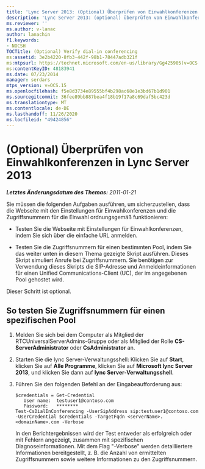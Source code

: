 ```yaml
---
title: 'Lync Server 2013: (Optional) Überprüfen von Einwahlkonferenzen'
description: 'Lync Server 2013: (optional) überprüfen von Einwahlkonferenzen.'
ms.reviewer: ''
ms.author: v-lanac
author: lanachin
f1.keywords:
- NOCSH
TOCTitle: (Optional) Verify dial-in conferencing
ms:assetid: 3e2b4220-8fb3-442f-98b1-78447adb321f
ms:mtpsurl: https://technet.microsoft.com/en-us/library/Gg425905(v=OCS.15)
ms:contentKeyID: 48183941
ms.date: 07/23/2014
manager: serdars
mtps_version: v=OCS.15
ms.openlocfilehash: f5e8d3734e89555bf4b298ac68e1e3bd67b1d901
ms.sourcegitcommit: 36fee89bb887bea4f18b19f17a8c69daf5bc423d
ms.translationtype: MT
ms.contentlocale: de-DE
ms.lasthandoff: 11/26/2020
ms.locfileid: "49424856"
---
```

# <a name="optional-verify-dial-in-conferencing-in-lync-server-2013"></a>(Optional) Überprüfen von Einwahlkonferenzen in Lync Server 2013

<div data-xmlns="http://www.w3.org/1999/xhtml">

<div class="topic" data-xmlns="http://www.w3.org/1999/xhtml" data-msxsl="urn:schemas-microsoft-com:xslt" data-cs="https://msdn.microsoft.com/">

<div data-asp="https://msdn2.microsoft.com/asp">



</div>

<div id="mainSection">

<div id="mainBody">

<span> </span>

_**Letztes Änderungsdatum des Themas:** 2011-01-21_

Sie müssen die folgenden Aufgaben ausführen, um sicherzustellen, dass die Webseite mit den Einstellungen für Einwahlkonferenzen und die Zugriffsnummern für die Einwahl ordnungsgemäß funktionieren:

  - Testen Sie die Webseite mit Einstellungen für Einwahlkonferenzen, indem Sie sich über die einfache URL anmelden.

  - Testen Sie die Zugriffsnummern für einen bestimmten Pool, indem Sie das weiter unten in diesem Thema gezeigte Skript ausführen. Dieses Skript simuliert Anrufe bei Zugriffsnummern. Sie benötigen zur Verwendung dieses Skripts die SIP-Adresse und Anmeldeinformationen für einen Unified Communications-Client (UC), der im angegebenen Pool gehostet wird.

Dieser Schritt ist optional.

<div>

## <a name="to-test-access-numbers-for-a-specific-pool"></a>So testen Sie Zugriffsnummern für einen spezifischen Pool

1.  Melden Sie sich bei dem Computer als Mitglied der RTCUniversalServerAdmins-Gruppe oder als Mitglied der Rolle **CS-ServerAdministrator** oder **CsAdministrator** an.

2.  Starten Sie die lync Server-Verwaltungsshell: Klicken Sie auf **Start**, klicken Sie auf **Alle Programme**, klicken Sie auf **Microsoft lync Server 2013**, und klicken Sie dann auf **lync Server-Verwaltungsshell**.

3.  Führen Sie den folgenden Befehl an der Eingabeaufforderung aus:
    
        $credentials = Get-Credential
           User name:  testuser1@contoso.com
           Password:   ********
        Test-CsDialInConferencing -UserSipAddress sip:testuser1@contoso.com -UserCredential $credentials -TargetFqdn <serverName>.<domainName>.com -Verbose
    
    In den Berichtergebnissen wird der Test entweder als erfolgreich oder mit Fehlern angezeigt, zusammen mit spezifischen Diagnoseinformationen. Mit dem Flag "-Verbose" werden detailliertere Informationen bereitgestellt, z. B. die Anzahl von ermittelten Zugriffsnummern sowie weitere Informationen zu den Zugriffsnummern.

</div>

</div>

<span> </span>

</div>

</div>

</div>

